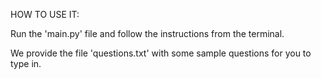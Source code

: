 HOW TO USE IT:

Run the 'main.py' file and follow the instructions from the terminal.

We provide the file 'questions.txt' with some sample questions for you to type in.
